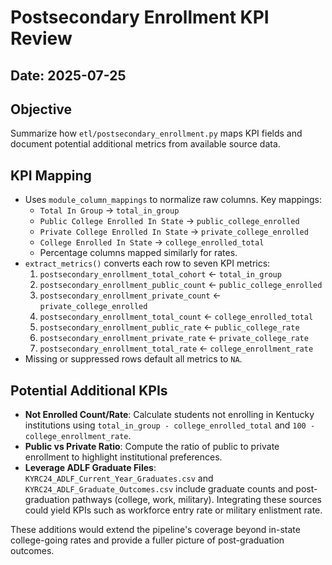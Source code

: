 # Postsecondary Enrollment KPI Review

## Date: 2025-07-25

## Objective
Summarize how `etl/postsecondary_enrollment.py` maps KPI fields and document potential additional metrics from available source data.

## KPI Mapping
- Uses `module_column_mappings` to normalize raw columns. Key mappings:
  - `Total In Group` → `total_in_group`
  - `Public College Enrolled In State` → `public_college_enrolled`
  - `Private College Enrolled In State` → `private_college_enrolled`
  - `College Enrolled In State` → `college_enrolled_total`
  - Percentage columns mapped similarly for rates.
- `extract_metrics()` converts each row to seven KPI metrics:
  1. `postsecondary_enrollment_total_cohort` ← `total_in_group`
  2. `postsecondary_enrollment_public_count` ← `public_college_enrolled`
  3. `postsecondary_enrollment_private_count` ← `private_college_enrolled`
  4. `postsecondary_enrollment_total_count` ← `college_enrolled_total`
  5. `postsecondary_enrollment_public_rate` ← `public_college_rate`
  6. `postsecondary_enrollment_private_rate` ← `private_college_rate`
  7. `postsecondary_enrollment_total_rate` ← `college_enrollment_rate`
- Missing or suppressed rows default all metrics to `NA`.

## Potential Additional KPIs
- **Not Enrolled Count/Rate**: Calculate students not enrolling in Kentucky institutions using `total_in_group - college_enrolled_total` and `100 - college_enrollment_rate`.
- **Public vs Private Ratio**: Compute the ratio of public to private enrollment to highlight institutional preferences.
- **Leverage ADLF Graduate Files**: `KYRC24_ADLF_Current_Year_Graduates.csv` and `KYRC24_ADLF_Graduate_Outcomes.csv` include graduate counts and post-graduation pathways (college, work, military). Integrating these sources could yield KPIs such as workforce entry rate or military enlistment rate.

These additions would extend the pipeline's coverage beyond in-state college-going rates and provide a fuller picture of post-graduation outcomes.
